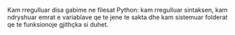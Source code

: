 Kam rregulluar disa gabime ne filesat Python: kam rregulluar sintaksen, kam ndryshuar emrat e variablave qe te jene te sakta dhe kam sistemuar folderat qe te funksionoje gjithçka si duhet.

